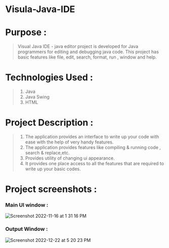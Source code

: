 # Visula-Java-IDE

# Purpose :
> Visual Java IDE - java editor project is developed for Java programmers for editing and debugging java code. This project has basic features like file, edit, search, format, run , window and help.

# Technologies Used :

>1. Java
>2. Java Swing
>3. HTML 

# Project Description :

>1. The application provides an interface to write up your code with ease with the help of very handy features.
>2. The application provides features like compiling & running code , search & replace,etc.
>3. Provides utility of changing ui appearance.
>4. It provides one place access to all the features that are required to write up your basic codes.

# Project screenshots :
### Main UI window :
![Screenshot 2022-11-16 at 1 31 16 PM](https://user-images.githubusercontent.com/96916745/209127528-08c20282-755c-4c78-ad9a-0ca9e6b23767.jpg)

### Output Window :
![Screenshot 2022-12-22 at 5 20 23 PM](https://user-images.githubusercontent.com/96916745/209128477-aab34123-a6b6-4b3d-a448-cf2e0060d240.jpg)
